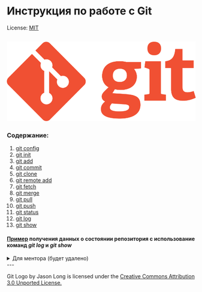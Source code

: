 # Инструкция по работе с Git

License: [MIT](./license.md)

![git-logo](./assets/Git-Logo-1788C.png)
---
### Содержание:
  1. [git config](./config.md)
  2. [git init](./init.md)
  3. [git add](./add.md)
  4. [git commit](./commit.md)
  5. [git clone](./clone.md)
  6. [git remote add](./remote%20add.md)
  7. [git fetch](./fetch.md)
  8. [git merge](./merge.md)
  9. [git pull](./pull.md)
  10. [git push](./push.md)
  11. [git status](./status.md)
  12. [git log](./log.md)
  13. [git show](./show.md)

#### [Пример](./EDA.md) получения данных о состоянии репозитория с использование команд *git log* и *git show*

<details><summary>Для ментора (будет удалено)</summary>

   В задании указано "Текст материала не является копией теории". Я с трудом вникаю в написанное в теории, а переформулировать своими словами для меня пока не реально))

</details>
---


Git Logo by Jason Long is licensed under the [Creative Commons Attribution 3.0 Unported License.](https://creativecommons.org/licenses/by/3.0/)
